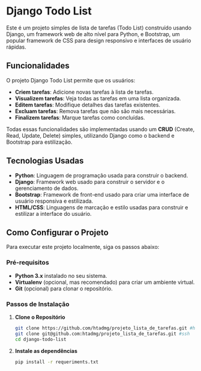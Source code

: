 # Django Todo List

Este é um projeto simples de lista de tarefas (Todo List) construído usando Django, um framework web de alto nível para Python, e Bootstrap, um popular framework de CSS para design responsivo e interfaces de usuário rápidas.

## Funcionalidades

O projeto Django Todo List permite que os usuários:

- **Criem tarefas**: Adicione novas tarefas à lista de tarefas.
- **Visualizem tarefas**: Veja todas as tarefas em uma lista organizada.
- **Editem tarefas**: Modifique detalhes das tarefas existentes.
- **Excluam tarefas**: Remova tarefas que não são mais necessárias.
- **Finalizem tarefas**: Marque tarefas como concluídas.

Todas essas funcionalidades são implementadas usando um **CRUD** (Create, Read, Update, Delete) simples, utilizando Django como o backend e Bootstrap para estilização.

## Tecnologias Usadas

- **Python**: Linguagem de programação usada para construir o backend.
- **Django**: Framework web usado para construir o servidor e o gerenciamento de dados.
- **Bootstrap**: Framework de front-end usado para criar uma interface de usuário responsiva e estilizada.
- **HTML/CSS**: Linguagens de marcação e estilo usadas para construir e estilizar a interface do usuário.

## Como Configurar o Projeto

Para executar este projeto localmente, siga os passos abaixo:

### Pré-requisitos

- **Python 3.x** instalado no seu sistema.
- **Virtualenv** (opcional, mas recomendado) para criar um ambiente virtual.
- **Git** (opcional) para clonar o repositório.

### Passos de Instalação

1. **Clone o Repositório**  

   ```bash
   git clone https://github.com/htadmg/projeto_lista_de_tarefas.git #https
   git clone git@github.com:htadmg/projeto_lista_de_tarefas.git #ssh
   cd django-todo-list

2. **Instale as dependências**

   ```bash
   pip install -r requeriments.txt


